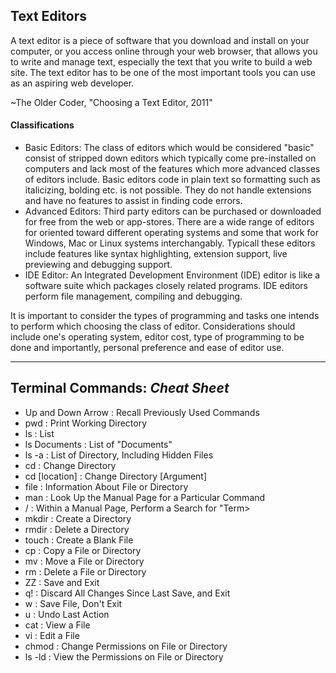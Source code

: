 ## Text Editors

A text editor is a piece of software that you download and install on your computer, or you access online through your web browser, that allows you to write and manage text, especially the text that you write to build a web site. The text editor has to be one of the most important tools you can use as an aspiring web developer.

~The Older Coder, "Choosing a Text Editor, 2011"

#### Classifications
- Basic Editors: The class of editors which would be considered "basic" consist of stripped down editors which typically come pre-installed on computers and lack most of the features which more advanced classes of editors include.  Basic editors code in plain text so formatting such as italicizing, bolding etc. is not possible.  They do not handle extensions and have no features to assist in finding code errors.
- Advanced Editors: Third party editors can be purchased or downloaded for free from the web or app-stores.  There are a wide range of editors for oriented toward different operating systems and some that work for Windows, Mac or Linux systems interchangably.  Typicall these editors include features like syntax highlighting, extension support, live previewing and debugging support.
- IDE Editor: An Integrated Development Environment (IDE) editor is like a software suite which packages closely related programs.  IDE editors perform file management, compiling and debugging.

It is important to consider the types of programming and tasks one intends to perform which choosing the class of editor. Considerations should include one's operating system, editor cost, type of programming to be done and importantly, personal preference and ease of editor use.

---

## Terminal Commands: *Cheat Sheet*

- Up and Down Arrow : Recall Previously Used Commands
- pwd : Print Working Directory
- ls : List
- ls Documents : List of "Documents"
- ls -a : List of Directory, Including Hidden Files
- cd : Change Directory
- cd [location] : Change Directory [Argument]
- file : Information About File or Directory
- man <command> : Look Up the Manual Page for a Particular Command
- /<term> : Within a Manual Page, Perform a Search for "Term>
- mkdir : Create a Directory
- rmdir : Delete a Directory
- touch : Create a Blank File
- cp : Copy a File or Directory
- mv : Move a File or Directory
- rm : Delete a File or Directory
- ZZ : Save and Exit
- q! : Discard All Changes Since Last Save, and Exit
- w : Save File, Don't Exit
- u : Undo Last Action
- cat : View a File
- vi : Edit a File
- chmod : Change Permissions on File or Directory
- ls -ld : View the Permissions on File or Directory
